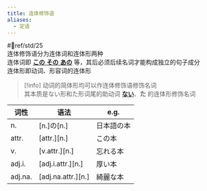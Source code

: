 ```yaml
---  
title: 连体修饰语  
aliases:  
  - 定语  
---  
```

 #📖ref/std/25  
连体修饰语分为连体词和连体形两种  
连体词即 [**この** **その** **あの**](../8.cmm_expr/指示词.md#连体词) 等，其后必须后续名词才能构成独立的句子成分  
连体形即动词、形容词的连体形  

> [!info] 动词的简体形均可以作连体修饰语修饰名词  
> 其本质是ない形和た形词尾的助动词 [**ない**](../auxi_verb/ない.md)、**た** 的连体形修饰名词  

  
| 词性      | 语法                  | e.g.  |
| ------- | ------------------- | ----- |
| n.      | [n.]の[n.]           | 日本語の本 |
| attr.   | \[attr.][n.]        | この本   |
| v.      | \[v.attr.][n.]      | 忘れる本  |
| adj.i.  | \[adj.i.attr.][n.]  | 厚い本   |
| adj.na. | \[adj.na.attr.][n.] | 綺麗な本  |
